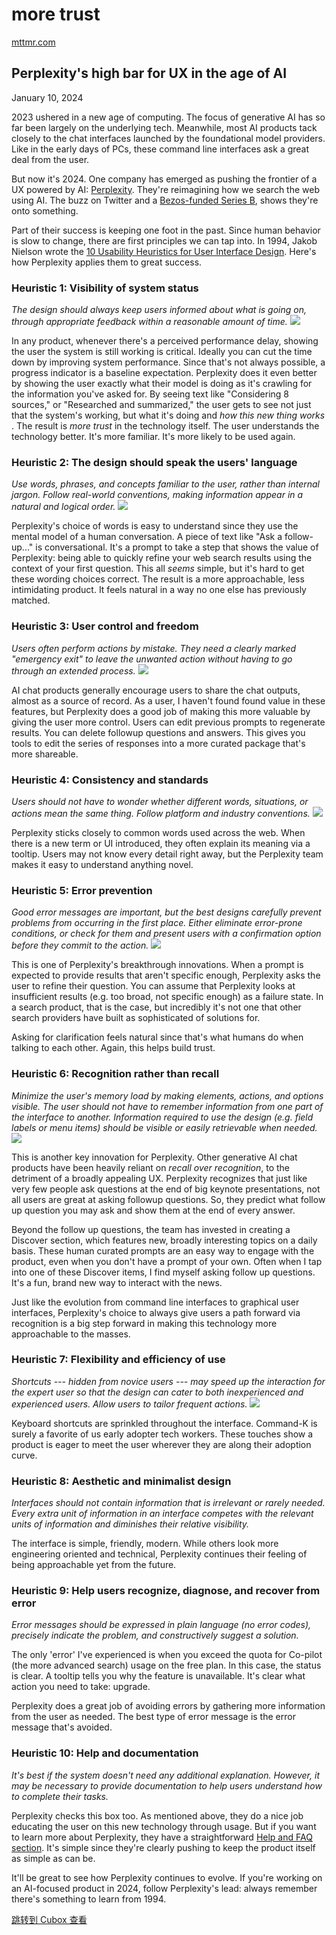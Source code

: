 more trust
==========

[mttmr.com](https://mttmr.com/2024/01/10/perplexitys-high-bar-for-ux-in-the-age-of-ai/)

Perplexity's high bar for UX in the age of AI
---------------------------------------------

January 10, 2024

2023 ushered in a new age of computing. The focus of generative AI has so far been largely on the underlying tech. Meanwhile, most AI products tack closely to the chat interfaces launched by the foundational model providers. Like in the early days of PCs, these command line interfaces ask a great deal from the user.

But now it's 2024. One company has emerged as pushing the frontier of a UX powered by AI: [Perplexity](http://perplexity.ai/). They're reimagining how we search the web using AI. The buzz on Twitter and a [Bezos-funded Series B](https://blog.perplexity.ai/blog/perplexity-raises-series-b-funding-round), shows they're onto something.

Part of their success is keeping one foot in the past. Since human behavior is slow to change, there are first principles we can tap into. In 1994, Jakob Nielson wrote the [10 Usability Heuristics for User Interface Design](https://www.nngroup.com/articles/ten-usability-heuristics/). Here's how Perplexity applies them to great success.

### Heuristic 1: Visibility of system status

*The design should always keep users informed about what is going on, through appropriate feedback within a reasonable amount of time.*
![](https://image.cubox.pro/cardImg/2024012711423785991/88363.jpg?imageMogr2/quality/90/ignore-error/1)

In any product, whenever there's a perceived performance delay, showing the user the system is still working is critical. Ideally you can cut the time down by improving system performance. Since that's not always possible, a progress indicator is a baseline expectation. Perplexity does it even better by showing the user exactly what their model is doing as it's crawling for the information you've asked for. By seeing text like "Considering 8 sources," or "Researched and summarized," the user gets to see not just that the system's working, but what it's doing and *how this new thing works* . The result is *more trust* in the technology itself. The user understands the technology better. It's more familiar. It's more likely to be used again.

### Heuristic 2: The design should speak the users' language

*Use words, phrases, and concepts familiar to the user, rather than internal jargon. Follow real-world conventions, making information appear in a natural and logical order.*
![](https://image.cubox.pro/cardImg/2024012711423951492/83010.jpg?imageMogr2/quality/90/ignore-error/1)

Perplexity's choice of words is easy to understand since they use the mental model of a human conversation. A piece of text like "Ask a follow-up..." is conversational. It's a prompt to take a step that shows the value of Perplexity: being able to quickly refine your web search results using the context of your first question. This all *seems* simple, but it's hard to get these wording choices correct. The result is a more approachable, less intimidating product. It feels natural in a way no one else has previously matched.

### Heuristic 3: User control and freedom

*Users often perform actions by mistake. They need a clearly marked "emergency exit" to leave the unwanted action without having to go through an extended process.*
![](https://image.cubox.pro/cardImg/2024012711424168728/63092.jpg?imageMogr2/quality/90/ignore-error/1)

AI chat products generally encourage users to share the chat outputs, almost as a source of record. As a user, I haven't found found value in these features, but Perplexity does a good job of making this more valuable by giving the user more control. Users can edit previous prompts to regenerate results. You can delete followup questions and answers. This gives you tools to edit the series of responses into a more curated package that's more shareable.

### Heuristic 4: Consistency and standards

*Users should not have to wonder whether different words, situations, or actions mean the same thing. Follow platform and industry conventions.*
![](https://image.cubox.pro/cardImg/2024012711424355673/95705.jpg?imageMogr2/quality/90/ignore-error/1)

Perplexity sticks closely to common words used across the web. When there is a new term or UI introduced, they often explain its meaning via a tooltip. Users may not know every detail right away, but the Perplexity team makes it easy to understand anything novel.

### Heuristic 5: Error prevention

*Good error messages are important, but the best designs carefully prevent problems from occurring in the first place. Either eliminate error-prone conditions, or check for them and present users with a confirmation option before they commit to the action.*
![](https://image.cubox.pro/cardImg/2024012711424569729/43709.jpg?imageMogr2/quality/90/ignore-error/1)

This is one of Perplexity's breakthrough innovations. When a prompt is expected to provide results that aren't specific enough, Perplexity asks the user to refine their question. You can assume that Perplexity looks at insufficient results (e.g. too broad, not specific enough) as a failure state. In a search product, that is the case, but incredibly it's not one that other search providers have built as sophisticated of solutions for.

Asking for clarification feels natural since that's what humans do when talking to each other. Again, this helps build trust.

### Heuristic 6: Recognition rather than recall

*Minimize the user's memory load by making elements, actions, and options visible. The user should not have to remember information from one part of the interface to another. Information required to use the design (e.g. field labels or menu items) should be visible or easily retrievable when needed.*
![](https://image.cubox.pro/cardImg/2024012711425774443/49132.jpg?imageMogr2/quality/90/ignore-error/1)

This is another key innovation for Perplexity. Other generative AI chat products have been heavily reliant on *recall over recognition*, to the detriment of a broadly appealing UX. Perplexity recognizes that just like very few people ask questions at the end of big keynote presentations, not all users are great at asking followup questions. So, they predict what follow up question you may ask and show them at the end of every answer.

Beyond the follow up questions, the team has invested in creating a Discover section, which features new, broadly interesting topics on a daily basis. These human curated prompts are an easy way to engage with the product, even when you don't have a prompt of your own. Often when I tap into one of these Discover items, I find myself asking follow up questions. It's a fun, brand new way to interact with the news.

Just like the evolution from command line interfaces to graphical user interfaces, Perplexity's choice to always give users a path forward via recognition is a big step forward in making this technology more approachable to the masses.

### Heuristic 7: Flexibility and efficiency of use

*Shortcuts --- hidden from novice users --- may speed up the interaction for the expert user so that the design can cater to both inexperienced and experienced users. Allow users to tailor frequent actions.*
![](https://image.cubox.pro/cardImg/2024012711430381602/24198.jpg?imageMogr2/quality/90/ignore-error/1)

Keyboard shortcuts are sprinkled throughout the interface. Command-K is surely a favorite of us early adopter tech workers. These touches show a product is eager to meet the user wherever they are along their adoption curve.

### Heuristic 8: Aesthetic and minimalist design

*Interfaces should not contain information that is irrelevant or rarely needed. Every extra unit of information in an interface competes with the relevant units of information and diminishes their relative visibility.*

The interface is simple, friendly, modern. While others look more engineering oriented and technical, Perplexity continues their feeling of being approachable yet from the future.

### Heuristic 9: Help users recognize, diagnose, and recover from error

*Error messages should be expressed in plain language (no error codes), precisely indicate the problem, and constructively suggest a solution.*

The only 'error' I've experienced is when you exceed the quota for Co-pilot (the more advanced search) usage on the free plan. In this case, the status is clear. A tooltip tells you why the feature is unavailable. It's clear what action you need to take: upgrade.

Perplexity does a great job of avoiding errors by gathering more information from the user as needed. The best type of error message is the error message that's avoided.

### Heuristic 10: Help and documentation

*It's best if the system doesn't need any additional explanation. However, it may be necessary to provide documentation to help users understand how to complete their tasks.*

Perplexity checks this box too. As mentioned above, they do a nice job educating the user on this new technology through usage. But if you want to learn more about Perplexity, they have a straightforward [Help and FAQ section](https://blog.perplexity.ai/faq). It's simple since they're clearly pushing to keep the product itself as simple as can be.

It'll be great to see how Perplexity continues to evolve. If you're working on an AI-focused product in 2024, follow Perplexity's lead: always remember there's something to learn from 1994.

[跳转到 Cubox 查看](https://cubox.pro/my/card?id=7150756835690021287)
